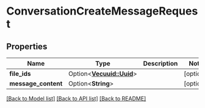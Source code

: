 # ConversationCreateMessageRequest

## Properties

Name | Type | Description | Notes
------------ | ------------- | ------------- | -------------
**file_ids** | Option<[**Vec<uuid::Uuid>**](uuid::Uuid.md)> |  | [optional]
**message_content** | Option<**String**> |  | [optional]

[[Back to Model list]](../README.md#documentation-for-models) [[Back to API list]](../README.md#documentation-for-api-endpoints) [[Back to README]](../README.md)


